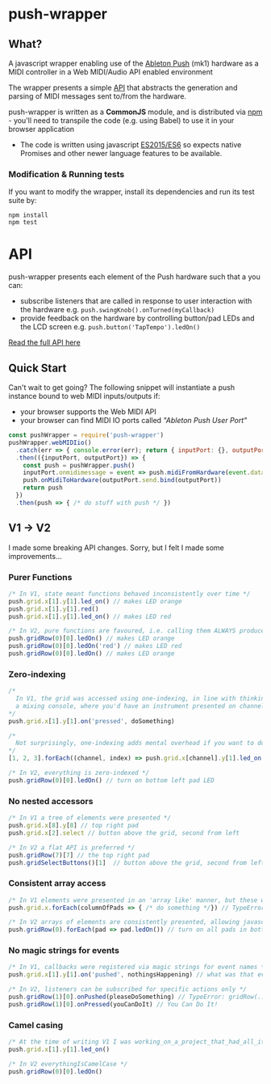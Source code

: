 # push-wrapper

## What?

A javascript wrapper enabling use of the [Ableton Push](https://www.ableton.com/en/push/) (mk1) hardware as a MIDI controller in a Web MIDI/Audio API enabled environment

The wrapper presents a simple [API](./API.md) that abstracts the generation and parsing of MIDI messages sent to/from the hardware.

push-wrapper is written as a **CommonJS** module, and is distributed via [npm](https://www.npmjs.com/package/push-wrapper) - you'll need to transpile the code (e.g. using Babel) to use it in your browser application
- The code is written using javascript [ES2015/ES6](http://es6-features.org/) so expects native Promises and other newer language features to be available.

### Modification & Running tests

If you want to modify the wrapper, install its dependencies and run its test suite by:

    npm install
    npm test

# API

push-wrapper presents each element of the Push hardware such that a you can:
- subscribe listeners that are called in response to user interaction with the hardware e.g. `push.swingKnob().onTurned(myCallback)`
- provide feedback on the hardware by controlling button/pad LEDs and the LCD screen e.g. `push.button('TapTempo').ledOn()`

[Read the full API here](https://github.com/crosslandwa/push-wrapper/blob/master/API.md)

## Quick Start
Can't wait to get going? The following snippet will instantiate a push instance bound to web MIDI inputs/outputs if:
- your browser supports the Web MIDI API
- your browser can find MIDI IO ports called *"Ableton Push User Port"*

```javascript
const pushWrapper = require('push-wrapper')
pushWrapper.webMIDIio()
  .catch(err => { console.error(err); return { inputPort: {}, outputPort: { send: () => {} } } })
  .then(({inputPort, outputPort}) => {
    const push = pushWrapper.push()
    inputPort.onmidimessage = event => push.midiFromHardware(event.data)
    push.onMidiToHardware(outputPort.send.bind(outputPort))
    return push
  })
  .then(push => { /* do stuff with push */ })
```

## V1 -> V2

I made some breaking API changes. Sorry, but I felt I made some improvements...

### Purer Functions

```javascript
/* In V1, state meant functions behaved inconsistently over time */
push.grid.x[1].y[1].led_on() // makes LED orange
push.grid.x[1].y[1].red()
push.grid.x[1].y[1].led_on() // makes LED red

/* In V2, pure functions are favoured, i.e. calling them ALWAYS produces the same results */
push.gridRow(0)[0].ledOn() // makes LED orange
push.gridRow(0)[0].ledOn('red') // makes LED red
push.gridRow(0)[0].ledOn() // makes LED orange
```

### Zero-indexing
```javascript
/*
  In V1, the grid was accessed using one-indexing, in line with thinking about
  a mixing console, where you'd have an instrument presented on channel 1 (rather than channel 0)
*/
push.grid.x[1].y[1].on('pressed', doSomething)

/*
  Not surprisingly, one-indexing adds mental overhead if you want to do anything with loops...
*/
[1, 2, 3].forEach((channel, index) => push.grid.x[channel].y[1].led_on()) // why aren't channel and index the same?

/* In V2, everything is zero-indexed */
push.gridRow(0)[0].ledOn() // turn on bottom left pad LED
```

### No nested accessors
```javascript
/* In V1 a tree of elements were presented */
push.grid.x[8].y[8] // top right pad
push.grid.x[2].select // button above the grid, second from left

/* In V2 a flat API is preferred */
push.gridRow(7)[7] // the top right pad
push.gridSelectButtons()[1]  // button above the grid, second from left
```

### Consistent array access
```javascript
/* In V1 elements were presented in an 'array like' manner, but these where really just maps with numeric keys... */
push.grid.x.forEach(columnOfPads => { /* do something */}) // TypeError: push.grid.x.forEach is not a function

/* In V2 arrays of elements are consistently presented, allowing javascript's native array APIs to be leveraged */
push.gridRow(0).forEach(pad => pad.ledOn()) // turn on all pads in bottom row of grid
```

### No magic strings for events
```javascript
/* In V1, callbacks were registered via magic strings for event names */
push.grid.x[1].y[1].on('pushed', nothingsHappening) // what was that event called again?

/* In V2, listeners can be subscribed for specific actions only */
push.gridRow(1)[0].onPushed(pleaseDoSomething) // TypeError: gridRow(...)[0].onPushed is not a function
push.gridRow(1)[0].onPressed(youCanDoIt) // You Can Do It!
```

### Camel casing
```javascript
/* At the time of writing V1 I was working_on_a_project_that_had_all_its_things_named_in_snake_case */
push.grid.x[1].y[1].led_on()

/* In V2 everythingIsCamelCase */
push.gridRow(0)[0].ledOn()
```
